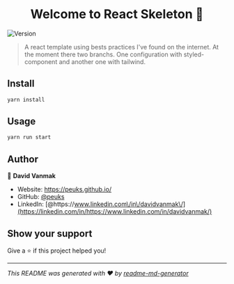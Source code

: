 <h1 align="center">Welcome to React Skeleton 👋</h1>
<p>
  <img alt="Version" src="https://img.shields.io/badge/version-0.5-blue.svg?cacheSeconds=2592000" />
</p>

> A react template using bests practices I've found on the internet. At the moment there two branchs. One configuration with styled-component and another one with tailwind.

## Install

```sh
yarn install
```

## Usage

```sh
yarn run start
```

## Author

👤 **David Vanmak**

- Website: https://peuks.github.io/
- GitHub: [@peuks](https://github.com/peuks)
- LinkedIn: [@https:\/\/www.linkedin.com\/in\/davidvanmak\/](https://linkedin.com/in/https://www.linkedin.com/in/davidvanmak/)

## Show your support

Give a ⭐️ if this project helped you!

---

_This README was generated with ❤️ by [readme-md-generator](https://github.com/kefranabg/readme-md-generator)_
